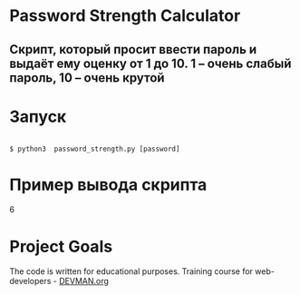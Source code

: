 # Password Strength Calculator
## Скрипт, который просит ввести пароль и выдаёт ему оценку от 1 до 10. 1 – очень слабый пароль, 10 – очень крутой

# Запуск
```#!bash

$ python3  password_strength.py [password]

```
# Пример вывода скрипта
6

# Project Goals
The code is written for educational purposes. Training course for web-developers - [DEVMAN.org](https://devman.org)
